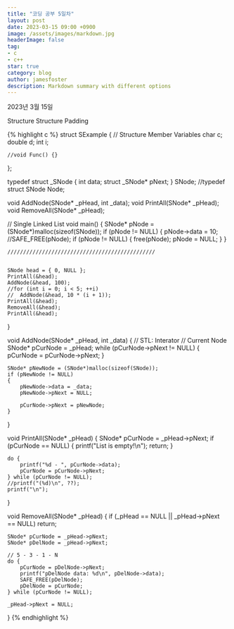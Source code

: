 ```yaml
---
title: "코딩 공부 5일차"
layout: post
date: 2023-03-15 09:00 +0900
image: /assets/images/markdown.jpg
headerImage: false
tag:
- c
- c++
star: true
category: blog
author: jamesfoster
description: Markdown summary with different options
---
```



2023년 3월 15일

Structure
Structure Padding

{% highlight c %}
struct SExample
{
	// Structure Member Variables
	char c;
	double d;
	int i;

	//void Func() {}
};



typedef struct _SNode
{
	int data;
	struct _SNode* pNext;
} SNode;
//typedef struct SNode Node;

void AddNode(SNode* _pHead, int _data);
void PrintAll(SNode* _pHead);
void RemoveAll(SNode* _pHead);


// Single Linked List
void main()
{
	SNode* pNode = (SNode*)malloc(sizeof(SNode));
	if (pNode != NULL)
	{
		pNode->data = 10;
		//SAFE_FREE(pNode);
		if (pNode != NULL)
		{
			free(pNode);
			pNode = NULL;
		}
	}


	///////////////////////////////////////////////


	SNode head = { 0, NULL };
	PrintAll(&head);
	AddNode(&head, 100);
	//for (int i = 0; i < 5; ++i)
	//	AddNode(&head, 10 * (i + 1));
	PrintAll(&head);
	RemoveAll(&head);
	PrintAll(&head);
}

void AddNode(SNode* _pHead, int _data)
{
	// STL: Interator
	// Current Node
	SNode* pCurNode = _pHead;
	while (pCurNode->pNext != NULL)
	{
		pCurNode = pCurNode->pNext;
	}

	SNode* pNewNode = (SNode*)malloc(sizeof(SNode));
	if (pNewNode != NULL)
	{
		pNewNode->data = _data;
		pNewNode->pNext = NULL;

		pCurNode->pNext = pNewNode;
	}
}

void PrintAll(SNode* _pHead)
{
	SNode* pCurNode = _pHead->pNext;
	if (pCurNode == NULL) {
		printf("List is empty!\n");
		return;
	}

	do {
		printf("%d - ", pCurNode->data);
		pCurNode = pCurNode->pNext;
	} while (pCurNode != NULL);
	//printf("(%d)\n", ??);
	printf("\n");
}

void RemoveAll(SNode* _pHead)
{
	if (_pHead == NULL ||
		_pHead->pNext == NULL) return;

	SNode* pCurNode = _pHead->pNext;
	SNode* pDelNode = _pHead->pNext;

	// 5 - 3 - 1 - N
	do {
		pCurNode = pDelNode->pNext;
		printf("pDelNode data: %d\n", pDelNode->data);
		SAFE_FREE(pDelNode);
		pDelNode = pCurNode;
	} while (pCurNode != NULL);

	_pHead->pNext = NULL;
}
{% endhighlight %}

